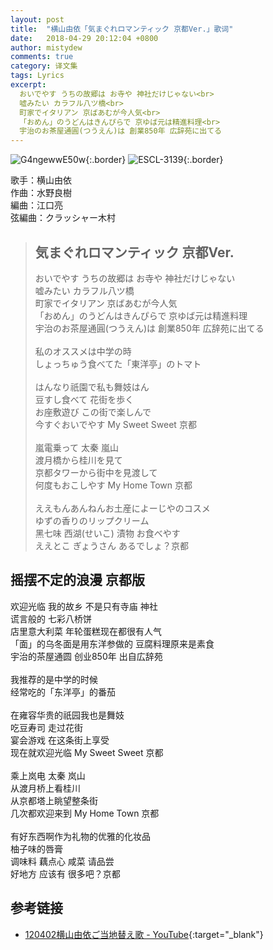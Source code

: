 ```yaml
---
layout: post
title:  "横山由依「気まぐれロマンティック 京都Ver.」歌词"
date:   2018-04-29 20:12:04 +0800
author: mistydew
comments: true
category: 译文集
tags: Lyrics
excerpt:
  おいでやす うちの故郷は お寺や 神社だけじゃない<br>
  嘘みたい カラフル八ツ橋<br>
  町家でイタリアン 京ばあむが今人気<br>
  「おめん」のうどんはきんぴらで 京ゆば元は精進料理<br>
  宇治のお茶屋通圓(つうえん)は 創業850年 広辞苑に出てる
---
```

![G4ngewwE50w](https://i.ytimg.com/vi/G4ngewwE50w/maxresdefault.jpg){:.border}
![ESCL-3139](https://is3-ssl.mzstatic.com/image/thumb/Music124/v4/d4/36/f5/d436f5e9-07c7-a6ee-bb8e-71bb696d3dd7/source/600x600bb.jpg){:.border}

歌手：横山由依<br>
作曲：水野良樹<br>
編曲：江口亮<br>
弦編曲：クラッシャー木村

<blockquote class="original">
  <h2>気まぐれロマンティック 京都Ver.</h2>
  <p>
    おいでやす うちの故郷は お寺や 神社だけじゃない<br>
    嘘みたい カラフル八ツ橋<br>
    町家でイタリアン 京ばあむが今人気<br>
    「おめん」のうどんはきんぴらで 京ゆば元は精進料理<br>
    宇治のお茶屋通圓(つうえん)は 創業850年 広辞苑に出てる<br>
    <br>
    私のオススメは中学の時<br>
    しょっちゅう食べてた「東洋亭」のトマト<br>
    <br>
    はんなり祇園で私も舞妓はん<br>
    豆すし食べて 花街を歩く<br>
    お座敷遊び この街で楽しんで<br>
    今すぐおいでやす My Sweet Sweet 京都<br>
    <br>
    嵐電乗って 太秦 嵐山<br>
    渡月橋から桂川を見て<br>
    京都タワーから街中を見渡して<br>
    何度もおこしやす My Home Town 京都<br>
    <br>
    ええもんあんねんお土産によーじやのコスメ<br>
    ゆずの香りのリップクリーム<br>
    黑七味 西湖(せいこ) 漬物 お食べやす<br>
    ええとこ ぎょうさん あるでしょ？京都
  </p>
</blockquote>

<div class="translation">
  <h2>摇摆不定的浪漫 京都版</h2>
  <p>
    欢迎光临 我的故乡 不是只有寺庙 神社<br>
    谎言般的 七彩八桥饼<br>
    店里意大利菜 年轮蛋糕现在都很有人气<br>
    「面」的乌冬面是用东洋参做的 豆腐料理原来是素食<br>
    宇治的茶屋通圆 创业850年 出自広辞苑<br>
    <br>
    我推荐的是中学的时候<br>
    经常吃的「东洋亭」的番茄<br>
    <br>
    在雍容华贵的祇园我也是舞妓<br>
    吃豆寿司 走过花街<br>
    宴会游戏 在这条街上享受<br>
    现在就欢迎光临 My Sweet Sweet 京都<br>
    <br>
    乘上岚电 太秦 岚山<br>
    从渡月桥上看桂川<br>
    从京都塔上眺望整条街<br>
    几次都欢迎来到 My Home Town 京都<br>
    <br>
    有好东西啊作为礼物的优雅的化妆品<br>
    柚子味的唇膏<br>
    调味料 藕点心 咸菜 请品尝<br>
    好地方 应该有 很多吧？京都
  </p>
</div>

## 参考链接

* [120402横山由依ご当地替え歌 - YouTube](https://youtu.be/G4ngewwE50w){:target="_blank"}
